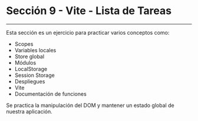 # Sección 9 - Vite - Lista de Tareas
___

Esta sección es un ejercicio para practicar varios conceptos como:

- Scopes
- Variables locales
- Store global
- Módulos
- LocalStorage
- Session Storage
- Despliegues
- Vite
- Documentación de funciones

Se practica la manipulación del DOM y mantener un estado global de nuestra aplicación.